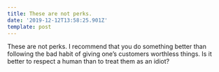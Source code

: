 ```yaml
---
title: These are not perks.
date: '2019-12-12T13:58:25.901Z'
template: post
---
```

These are not perks. I recommend that you do something better than following the bad habit of giving one’s customers worthless things. Is it better to respect a human than to treat them as an idiot?

